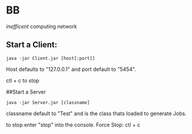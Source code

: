 # BB
*inefficent* computing network


## Start a Client:
```
java -jar Client.jar [host[:port]]
```
Host defaults to "127.0.0.1" and port default to "5454".

ctl + c to stop

##Start a Server
```
java -jar Server.jar [classname]
```
classname default to "Test" and is the class thats loaded to generate Jobs.

to stop enter "stop" into the console.
Force Stop: ctl + c
